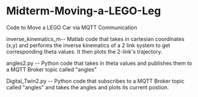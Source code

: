 # Midterm-Moving-a-LEGO-Leg
Code to Move a LEGO Car via MQTT Communication 

inverse_kinematics_m-- Matlab code that takes in cartesian coordinates (x,y) and performs the inverse kinematics of a 2 link system to get corresponding theta values. It then plots the 2-link's trajectory.


angles2.py -- Python code that takes in theta values and publishes them to a MQTT Broker topic called "angles"


Digital_Twin2.py -- Python code that subscribes to a MQTT Broker topic called "angles" and takes the angles and plots its current postion. 
